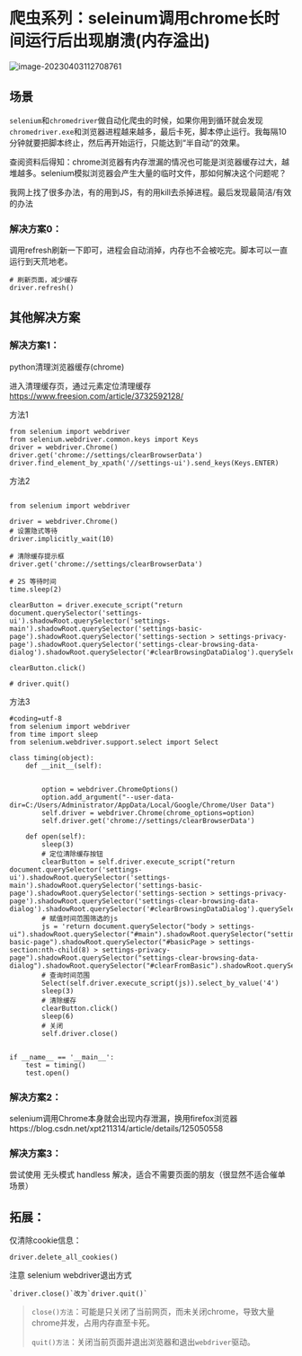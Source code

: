 # 爬虫系列：seleinum调用chrome长时间运行后出现崩溃(内存溢出)

![image-20230403112708761](http://biji.51automate.cn/blogs/img/image-20230403112708761.png)



## 场景

`selenium`和`chromedriver`做自动化爬虫的时候，如果你用到循环就会发现`chromedriver.exe`和浏览器进程越来越多，最后卡死，脚本停止运行。我每隔10分钟就要把脚本终止，然后再开始运行，只能达到“半自动”的效果。

查阅资料后得知：chrome浏览器有内存泄漏的情况也可能是浏览器缓存过大，越堆越多。selenium模拟浏览器会产生大量的临时文件，那如何解决这个问题呢？

我网上找了很多办法，有的用到JS，有的用kill去杀掉进程。最后发现最简洁/有效的办法

### 解决方案0：

调用refresh刷新一下即可，进程会自动消掉，内存也不会被吃完。脚本可以一直运行到天荒地老。

```
# 刷新页面，减少缓存
driver.refresh()
```



## 其他解决方案

### 解决方案1：

python清理浏览器缓存(chrome)

进入清理缓存页，通过元素定位清理缓存 https://www.freesion.com/article/3732592128/

方法1

```
from selenium import webdriver
from selenium.webdriver.common.keys import Keys
driver = webdriver.Chrome()
driver.get('chrome://settings/clearBrowserData')
driver.find_element_by_xpath('//settings-ui').send_keys(Keys.ENTER)
```

方法2

```

from selenium import webdriver

driver = webdriver.Chrome()
# 设置隐式等待
driver.implicitly_wait(10)

# 清除缓存提示框
driver.get('chrome://settings/clearBrowserData')

# 2S 等待时间
time.sleep(2)

clearButton = driver.execute_script("return document.querySelector('settings-ui').shadowRoot.querySelector('settings-main').shadowRoot.querySelector('settings-basic-page').shadowRoot.querySelector('settings-section > settings-privacy-page').shadowRoot.querySelector('settings-clear-browsing-data-dialog').shadowRoot.querySelector('#clearBrowsingDataDialog').querySelector('#clearBrowsingDataConfirm')")

clearButton.click()

# driver.quit()

```

方法3

```
#coding=utf-8
from selenium import webdriver
from time import sleep
from selenium.webdriver.support.select import Select

class timing(object):
    def __init__(self):


        option = webdriver.ChromeOptions()
        option.add_argument("--user-data-dir=C:/Users/Administrator/AppData/Local/Google/Chrome/User Data")
        self.driver = webdriver.Chrome(chrome_options=option)
        self.driver.get('chrome://settings/clearBrowserData')

    def open(self):
        sleep(3)
        # 定位清除缓存按钮
        clearButton = self.driver.execute_script("return document.querySelector('settings-ui').shadowRoot.querySelector('settings-main').shadowRoot.querySelector('settings-basic-page').shadowRoot.querySelector('settings-section > settings-privacy-page').shadowRoot.querySelector('settings-clear-browsing-data-dialog').shadowRoot.querySelector('#clearBrowsingDataDialog').querySelector('#clearBrowsingDataConfirm')")
        # 赋值时间范围筛选的js
        js = 'return document.querySelector("body > settings-ui").shadowRoot.querySelector("#main").shadowRoot.querySelector("settings-basic-page").shadowRoot.querySelector("#basicPage > settings-section:nth-child(8) > settings-privacy-page").shadowRoot.querySelector("settings-clear-browsing-data-dialog").shadowRoot.querySelector("#clearFromBasic").shadowRoot.querySelector("#dropdownMenu")'
        # 查询时间范围
        Select(self.driver.execute_script(js)).select_by_value('4')
        sleep(3)
        # 清除缓存
        clearButton.click()
        sleep(6)
        # 关闭
        self.driver.close()


if __name__ == '__main__':
    test = timing()
    test.open()

```



### 解决方案2：

selenium调用Chrome本身就会出现内存泄漏，换用firefox浏览器https://blog.csdn.net/xpt211314/article/details/125050558



### 解决方案3：

尝试使用 无头模式 handless 解决，适合不需要页面的朋友（很显然不适合催单场景）



## 拓展： 

仅清除cookie信息：

```
driver.delete_all_cookies()
```

注意 selenium webdriver退出方式

```
`driver.close()`改为`driver.quit()`
```

> `close()方法`：可能是只关闭了当前网页，而未关闭chrome，导致大量chrome并发，占用内存直至卡死。
>
> `quit()方法`：关闭当前页面并退出浏览器和退出`webdriver`驱动。
